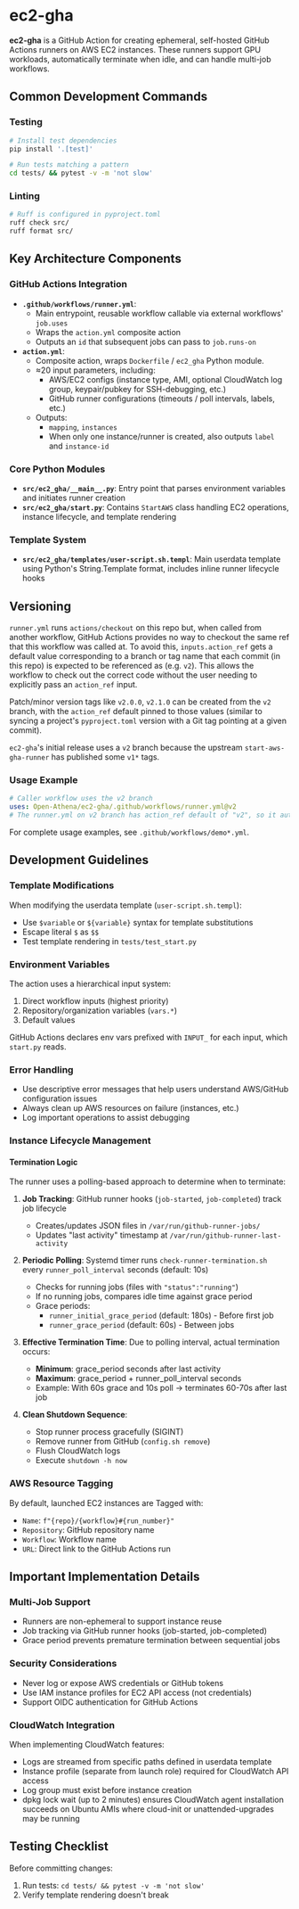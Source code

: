 # ec2-gha

**ec2-gha** is a GitHub Action for creating ephemeral, self-hosted GitHub Actions runners on AWS EC2 instances. These runners support GPU workloads, automatically terminate when idle, and can handle multi-job workflows.

## Common Development Commands

### Testing
```bash
# Install test dependencies
pip install '.[test]'

# Run tests matching a pattern
cd tests/ && pytest -v -m 'not slow'
```

### Linting
```bash
# Ruff is configured in pyproject.toml
ruff check src/
ruff format src/
```

## Key Architecture Components

### GitHub Actions Integration
- **`.github/workflows/runner.yml`**:
  - Main entrypoint, reusable workflow callable via external workflows' `job.uses`
  - Wraps the `action.yml` composite action
  - Outputs an `id` that subsequent jobs can pass to `job.runs-on`
- **`action.yml`**:
  - Composite action, wraps `Dockerfile` / `ec2_gha` Python module.
  - ≈20 input parameters, including:
    - AWS/EC2 configs (instance type, AMI, optional CloudWatch log group, keypair/pubkey for SSH-debugging, etc.)
    - GitHub runner configurations (timeouts / poll intervals, labels, etc.)
  - Outputs:
    - `mapping`, `instances`
    - When only one instance/runner is created, also outputs `label` and `instance-id`

### Core Python Modules
- **`src/ec2_gha/__main__.py`**: Entry point that parses environment variables and initiates runner creation
- **`src/ec2_gha/start.py`**: Contains `StartAWS` class handling EC2 operations, instance lifecycle, and template rendering

### Template System
- **`src/ec2_gha/templates/user-script.sh.templ`**: Main userdata template using Python's String.Template format, includes inline runner lifecycle hooks

## Versioning

`runner.yml` runs `actions/checkout` on this repo but, when called from another workflow, GitHub Actions provides no way to checkout the same ref that this workflow was called at. To avoid this, `inputs.action_ref` gets a default value corresponding to a branch or tag name that each commit (in this repo) is expected to be referenced as (e.g. `v2`). This allows the workflow to check out the correct code without the user needing to explicitly pass an `action_ref` input.

Patch/minor version tags like `v2.0.0`, `v2.1.0` can be created from the `v2` branch, with the `action_ref` default pinned to those values (similar to syncing a project's `pyproject.toml` version with a Git tag pointing at a given commit).

`ec2-gha`'s initial release uses a `v2` branch because the upstream `start-aws-gha-runner` has published some `v1*` tags.

### Usage Example
```yaml
# Caller workflow uses the v2 branch
uses: Open-Athena/ec2-gha/.github/workflows/runner.yml@v2
# The runner.yml on v2 branch has action_ref default of "v2", so it automatically checks out the correct code
```

For complete usage examples, see `.github/workflows/demo*.yml`.

## Development Guidelines

### Template Modifications
When modifying the userdata template (`user-script.sh.templ`):
- Use `$variable` or `${variable}` syntax for template substitutions
- Escape literal `$` as `$$`
- Test template rendering in `tests/test_start.py`

### Environment Variables
The action uses a hierarchical input system:
1. Direct workflow inputs (highest priority)
2. Repository/organization variables (`vars.*`)
3. Default values

GitHub Actions declares env vars prefixed with `INPUT_` for each input, which `start.py` reads.

### Error Handling
- Use descriptive error messages that help users understand AWS/GitHub configuration issues
- Always clean up AWS resources on failure (instances, etc.)
- Log important operations to assist debugging

### Instance Lifecycle Management

#### Termination Logic
The runner uses a polling-based approach to determine when to terminate:

1. **Job Tracking**: GitHub runner hooks (`job-started`, `job-completed`) track job lifecycle
   - Creates/updates JSON files in `/var/run/github-runner-jobs/`
   - Updates "last activity" timestamp at `/var/run/github-runner-last-activity`

2. **Periodic Polling**: Systemd timer runs `check-runner-termination.sh` every `runner_poll_interval` seconds (default: 10s)
   - Checks for running jobs (files with `"status":"running"`)
   - If no running jobs, compares idle time against grace period
   - Grace periods:
     - `runner_initial_grace_period` (default: 180s) - Before first job
     - `runner_grace_period` (default: 60s) - Between jobs

3. **Effective Termination Time**: Due to polling interval, actual termination occurs:
   - **Minimum**: grace_period seconds after last activity
   - **Maximum**: grace_period + runner_poll_interval seconds
   - Example: With 60s grace and 10s poll → terminates 60-70s after last job

4. **Clean Shutdown Sequence**:
   - Stop runner process gracefully (SIGINT)
   - Remove runner from GitHub (`config.sh remove`)
   - Flush CloudWatch logs
   - Execute `shutdown -h now`

### AWS Resource Tagging
By default, launched EC2 instances are Tagged with:
- `Name`: `f"{repo}/{workflow}#{run_number}"`
- `Repository`: GitHub repository name
- `Workflow`: Workflow name
- `URL`: Direct link to the GitHub Actions run

## Important Implementation Details

### Multi-Job Support
- Runners are non-ephemeral to support instance reuse
- Job tracking via GitHub runner hooks (job-started, job-completed)
- Grace period prevents premature termination between sequential jobs

### Security Considerations
- Never log or expose AWS credentials or GitHub tokens
- Use IAM instance profiles for EC2 API access (not credentials)
- Support OIDC authentication for GitHub Actions

### CloudWatch Integration
When implementing CloudWatch features:
- Logs are streamed from specific paths defined in userdata template
- Instance profile (separate from launch role) required for CloudWatch API access
- Log group must exist before instance creation
- dpkg lock wait (up to 2 minutes) ensures CloudWatch agent installation succeeds on Ubuntu AMIs where cloud-init or unattended-upgrades may be running

## Testing Checklist

Before committing changes:
1. Run tests: `cd tests/ && pytest -v -m 'not slow'`
2. Verify template rendering doesn't break
